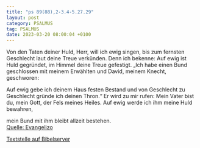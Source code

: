 ```yaml
---
title: "ps 89(88),2-3.4-5.27.29"
layout: post
category: PSALMUS
tag: PSALMUS
date: 2023-03-20 08:00:04 +0100
---
```

Von den Taten deiner Huld, Herr, will ich ewig singen,
bis zum fernsten Geschlecht laut deine Treue verkünden.
Denn ich bekenne: Auf ewig ist Huld gegründet, im Himmel deine Treue gefestigt. 
„Ich habe einen Bund geschlossen mit meinem Erwählten und David, meinem Knecht, geschworen:

Auf ewig gebe ich deinem Haus festen Bestand und von Geschlecht zu Geschlecht gründe ich deinen Thron.<!--more-->“ 
Er wird zu mir rufen: Mein Vater bist du,
mein Gott, der Fels meines Heiles.
Auf ewig werde ich ihm meine Huld bewahren,

mein Bund mit ihm bleibt allzeit bestehen.<br>
[Quelle: Evangelizo](https://evangeliumtagfuertag.org/DE/gospel)

[Textstelle auf Bibelserver](https://www.bibleserver.com/EU/ps89(88),2-3.4-5.27.29)
